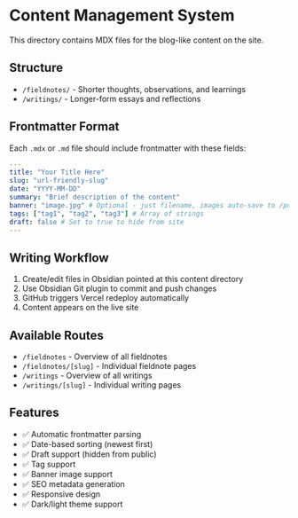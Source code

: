 # Content Management System

This directory contains MDX files for the blog-like content on the site.

## Structure

- `/fieldnotes/` - Shorter thoughts, observations, and learnings
- `/writings/` - Longer-form essays and reflections

## Frontmatter Format

Each `.mdx` or `.md` file should include frontmatter with these fields:

```yaml
---
title: "Your Title Here"
slug: "url-friendly-slug"
date: "YYYY-MM-DD"
summary: "Brief description of the content"
banner: "image.jpg" # Optional - just filename, images auto-save to /public/fieldnotes/
tags: ["tag1", "tag2", "tag3"] # Array of strings
draft: false # Set to true to hide from site
---
```

## Writing Workflow

1. Create/edit files in Obsidian pointed at this content directory
2. Use Obsidian Git plugin to commit and push changes
3. GitHub triggers Vercel redeploy automatically
4. Content appears on the live site

## Available Routes

- `/fieldnotes` - Overview of all fieldnotes
- `/fieldnotes/[slug]` - Individual fieldnote pages  
- `/writings` - Overview of all writings
- `/writings/[slug]` - Individual writing pages

## Features

- ✅ Automatic frontmatter parsing
- ✅ Date-based sorting (newest first)
- ✅ Draft support (hidden from public)
- ✅ Tag support
- ✅ Banner image support
- ✅ SEO metadata generation
- ✅ Responsive design
- ✅ Dark/light theme support 